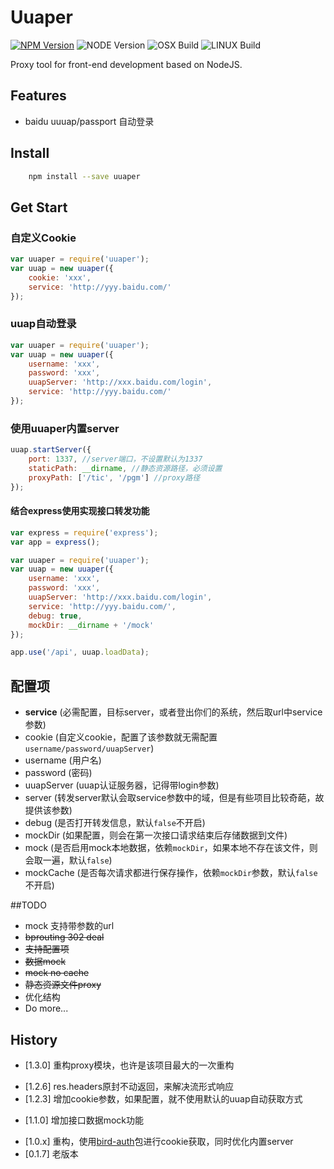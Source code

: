 # Uuaper

[![NPM Version][npm-image]][npm-url]
![NODE Version][node-image]
![OSX Build][osx-image]
![LINUX Build][liunx-image]

Proxy tool for front-end development based on NodeJS.

## Features

* baidu uuuap/passport 自动登录

## Install

``` bash
    npm install --save uuaper
```

## Get Start

### 自定义Cookie

```js
var uuaper = require('uuaper');
var uuap = new uuaper({
    cookie: 'xxx',
    service: 'http://yyy.baidu.com/'
});
```

### uuap自动登录

```js
var uuaper = require('uuaper');
var uuap = new uuaper({
    username: 'xxx',
    password: 'xxx',
    uuapServer: 'http://xxx.baidu.com/login',
    service: 'http://yyy.baidu.com/'
});
```

### 使用uuaper内置server

```js
uuap.startServer({
    port: 1337, //server端口，不设置默认为1337
    staticPath: __dirname, //静态资源路径，必须设置
    proxyPath: ['/tic', '/pgm'] //proxy路径
});
```

#### 结合express使用实现接口转发功能

```js
var express = require('express');
var app = express();

var uuaper = require('uuaper');
var uuap = new uuaper({
    username: 'xxx',
    password: 'xxx',
    uuapServer: 'http://xxx.baidu.com/login',
    service: 'http://yyy.baidu.com/',
    debug: true,
    mockDir: __dirname + '/mock'
});

app.use('/api', uuap.loadData);
```

## 配置项

- **service** (必需配置，目标server，或者登出你们的系统，然后取url中service参数)
- cookie (自定义cookie，配置了该参数就无需配置`username/password/uuapServer`)
- username  (用户名)
- password  (密码)
- uuapServer (uuap认证服务器，记得带login参数)
- server (转发server默认会取service参数中的域，但是有些项目比较奇葩，故提供该参数)
- debug (是否打开转发信息，默认`false`不开启)
- mockDir (如果配置，则会在第一次接口请求结束后存储数据到文件)
- mock (是否启用mock本地数据，依赖`mockDir`，如果本地不存在该文件，则会取一遍，默认`false`)
- mockCache (是否每次请求都进行保存操作，依赖`mockDir`参数，默认`false`不开启)

##TODO

*  mock 支持带参数的url
*  ~~bprouting 302 deal~~
*  ~~支持配置项~~
*  ~~数据mock~~
*  ~~mock no cache~~
*  ~~静态资源文件proxy~~
*  优化结构
*  Do more...

## History

- [1.3.0] 重构proxy模块，也许是该项目最大的一次重构
<!-- - [1.2.10] 完善res.headers处理 -->
<!-- - [1.2.8] 移除res.text空判断 -->
- [1.2.6] res.headers原封不动返回，来解决流形式响应
- [1.2.3] 增加cookie参数，如果配置，就不使用默认的uuap自动获取方式
<!-- - [1.2.0] 增加对静态资源文件的转发支持 -->
<!-- - [1.1.4] 增加`mockCache`参数，如果为`true`，则每次请求都会进行保存到本地的操作 -->
- [1.1.0] 增加接口数据mock功能
<!-- - [1.0.5] `server`参数改成非必须参数，默认取service中的域，但是有些项目比较奇葩，故提供该参数 -->
- [1.0.x] 重构，使用[bird-auth](https://www.npmjs.com/package/bird-auth)包进行cookie获取，同时优化内置server
- [0.1.7] 老版本


[npm-image]: https://img.shields.io/badge/npm-v1.3.0-blue.svg
[npm-url]: https://npmjs.org/package/uuaper
[node-image]: https://img.shields.io/badge/node-v0.12.0%2B-yellow.svg
[osx-image]: https://img.shields.io/badge/OSX-passing-brightgreen.svg
[liunx-image]: https://img.shields.io/badge/Liunx-passing-brightgreen.svg
